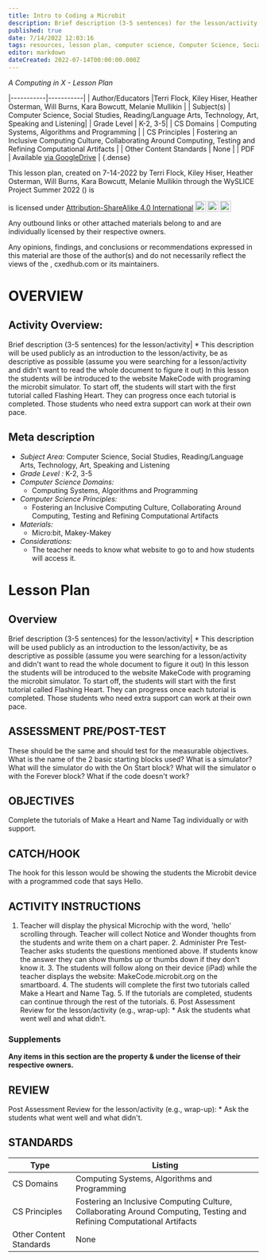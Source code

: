 ```yaml
---
title: Intro to Coding a Microbit
description: Brief description (3-5 sentences) for the lesson/activity| * This description will be used publicly as an introduction to the lesson/activity, be as descriptive as possible (assume you were searching for a lesson/activity and didn't want to read the whole document to figure it out) In this lesson the students will be introduced to the website MakeCode with programing the microbit simulator. To start off, the students will start with the first tutorial called Flashing Heart. They can progress once each tutorial is completed. Those students who need extra support can work at their own pace.
published: true
date: 7/14/2022 12:03:16
tags: resources, lesson plan, computer science, Computer Science, Social Studies, Reading/Language Arts, Technology, Art, Speaking and Listening 
editor: markdown
dateCreated: 2022-07-14T00:00:00.000Z
---
```

*A Computing in X - Lesson Plan*

|-----------|-----------|
| Author/Educators |Terri Flock, Kiley Hiser, Heather Osterman, Will Burns, Kara Bowcutt, Melanie Mullikin |
| Subject(s) | Computer Science, Social Studies, Reading/Language Arts, Technology, Art, Speaking and Listening|
| Grade Level | K-2, 3-5|
| CS Domains | Computing Systems, Algorithms and Programming |
| CS Principles | Fostering an Inclusive Computing Culture, Collaborating Around Computing, Testing and Refining Computational Artifacts |
| Other Content Standards | None | 
| PDF | Available [via GoogleDrive]() |
{.dense}






This lesson plan, created on 7-14-2022 by Terri Flock, Kiley Hiser, Heather Osterman, Will Burns, Kara Bowcutt, Melanie Mullikin through the  WySLICE Project Summer 2022 () is  <p xmlns:cc="http://creativecommons.org/ns#" >  is licensed under <a href="http://creativecommons.org/licenses/by-sa/4.0/?ref=chooser-v1" target="_blank" rel="license noopener noreferrer" style="display:inline-block;">Attribution-ShareAlike 4.0 International<img style="height:22px!important;margin-left:3px;vertical-align:text-bottom;" src="https://mirrors.creativecommons.org/presskit/icons/cc.svg?ref=chooser-v1"><img style="height:22px!important;margin-left:3px;vertical-align:text-bottom;" src="https://mirrors.creativecommons.org/presskit/icons/by.svg?ref=chooser-v1"><img style="height:22px!important;margin-left:3px;vertical-align:text-bottom;" src="https://mirrors.creativecommons.org/presskit/icons/sa.svg?ref=chooser-v1"></a></p>


Any outbound links or other attached materials belong to and are individually licensed by their respective owners. 


Any opinions, findings, and conclusions or recommendations expressed in this material are those of the author(s) and do not necessarily reflect the views of the , cxedhub.com or its maintainers.


# OVERVIEW
## Activity Overview:  
Brief description (3-5 sentences) for the lesson/activity| * This description will be used publicly as an introduction to the lesson/activity, be as descriptive as possible (assume you were searching for a lesson/activity and didn't want to read the whole document to figure it out) In this lesson the students will be introduced to the website MakeCode with programing the microbit simulator. To start off, the students will start with the first tutorial called Flashing Heart. They can progress once each tutorial is completed. Those students who need extra support can work at their own pace.
## Meta description
+ *Subject Area:* Computer Science, Social Studies, Reading/Language Arts, Technology, Art, Speaking and Listening 
+ *Grade Level :* K-2, 3-5 
+ *Computer Science Domains:*
   + Computing Systems, Algorithms and Programming
+ *Computer Science Principles:*
   + Fostering an Inclusive Computing Culture, Collaborating Around Computing, Testing and Refining Computational Artifacts
+ *Materials:* 
   + Micro:bit, Makey-Makey
+ *Considerations:*
   + The teacher needs to know what website to go to and how students will access it.


# Lesson Plan
## Overview
Brief description (3-5 sentences) for the lesson/activity| * This description will be used publicly as an introduction to the lesson/activity, be as descriptive as possible (assume you were searching for a lesson/activity and didn't want to read the whole document to figure it out) In this lesson the students will be introduced to the website MakeCode with programing the microbit simulator. To start off, the students will start with the first tutorial called Flashing Heart. They can progress once each tutorial is completed. Those students who need extra support can work at their own pace.
## ASSESSMENT PRE/POST-TEST
These should be the same and should test for the measurable objectives.
What is the name of the 2 basic starting blocks used? What is a simulator? What will the simulator do with the On Start block? What will the simulator o with the Forever block? What if the code doesn't work?
## OBJECTIVES
Complete the tutorials of Make a Heart and Name Tag individually or with support.


## CATCH/HOOK
The hook for this lesson would be showing the students the Microbit device with a programmed code that says Hello.


## ACTIVITY INSTRUCTIONS
1. Teacher will display the physical Microchip with the word, 'hello' scrolling through. Teacher will collect Notice and Wonder thoughts from the students and write them on a chart paper. 2. Administer Pre Test-Teacher asks students the questions mentioned above. If students know the answer they can show thumbs up or thumbs down if they don't know it. 3. The students will follow along on their device (iPad) while the teacher displays the website: MakeCode.microbit.org on the smartboard. 4. The students will complete the first two tutorials called Make a Heart and Name Tag. 5. If the tutorials are completed, students can continue through the rest of the tutorials. 6. Post Assessment Review for the lesson/activity (e.g., wrap-up): * Ask the students what went well and what didn't.


### Supplements
**Any items in this section are the property & under the license of their respective owners.**






## REVIEW
Post Assessment Review for the lesson/activity (e.g., wrap-up): * Ask the students what went well and what didn't.
## STANDARDS        
| Type | Listing | 
|-----------|-----------|
| CS Domains  | Computing Systems, Algorithms and Programming|
| CS Principles   | Fostering an Inclusive Computing Culture, Collaborating Around Computing, Testing and Refining Computational Artifacts|
| Other Content Standards | None  |